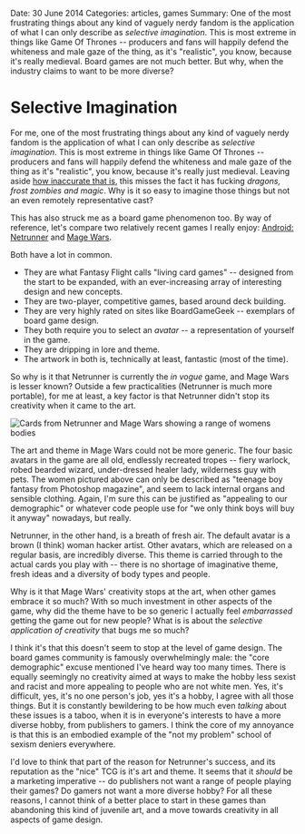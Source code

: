 Date: 30 June 2014
Categories: articles, games
Summary: One of the most frustrating things about any kind of vaguely nerdy fandom is the application of what I can only describe as *selective imagination*. This is most extreme in things like Game Of Thrones -- producers and fans will happily defend the whiteness and male gaze of the thing, as it's "realistic", you know, because it's really medieval. Board games are not much better. But why, when the industry claims to want to be more diverse?

# Selective Imagination

For me, one of the most frustrating things about any kind of vaguely nerdy fandom is the application of what I can only describe as *selective imagination*. This is most extreme in things like Game Of Thrones -- producers and fans will happily defend the whiteness and male gaze of the thing as it's "realistic", you know, because it's really just medieval. Leaving aside [how inaccurate that is](http://www.psmag.com/navigation/books-and-culture/game-thrones-isnt-medieval-matters-83288/), this misses the fact it has fucking *dragons, frost zombies and magic*. Why is it so easy to imagine those things but not an even remotely representative cast?

This has also struck me as a board game phenomenon too. By way of reference, let's compare two relatively recent games I really enjoy: [Android: Netrunner](http://boardgamegeek.com/boardgame/124742/android-netrunner) and [Mage Wars](http://boardgamegeek.com/boardgame/101721/mage-wars). 

Both have a lot in common.

* They are what Fantasy Flight calls "living card games" -- designed from the start to be expanded, with an ever-increasing array of interesting design and new concepts.
* They are two-player, competitive games, based around deck building.
* They are very highly rated on sites like BoardGameGeek -- exemplars of board game design.
* They both require you to select an *avatar* -- a representation of yourself in the game.
* They are dripping in lore and theme.
* The artwork in both is, technically at least, fantastic (most of the time).

So why is it that Netrunner is currently the *in vogue* game, and Mage Wars is lesser known? Outside a few practicalities (Netrunner is much more portable), for me at least, a key factor is that Netrunner didn't stop its creativity when it came to the art. 

<img src="/attachments/netrunner-magewars.png" alt="Cards from Netrunner and Mage Wars showing a range of womens bodies">

The art and theme in Mage Wars could not be more generic. The four basic avatars in the game are all old, endlessly recreated tropes -- fiery warlock, robed bearded wizard, under-dressed healer lady, wilderness guy with pets. The women pictured above can only be described as "teenage boy fantasy from Photoshop magazine", and seem to lack internal organs and sensible clothing. Again, I'm sure this can be justified as "appealing to our demographic" or whatever code people use for "we only think boys will buy it anyway" nowadays, but really. 

Netrunner, in the other hand, is a breath of fresh air. The default avatar is a brown (I think) woman hacker artist. Other avatars, which are released on a regular basis, are incredibly diverse. This theme is carried through to the actual cards you play with -- there is no shortage of imaginative theme, fresh ideas and a diversity of body types and people.

Why is it that Mage Wars' creativity stops at the art, when other games embrace it so much? With so much investment in other aspects of the game, why did the theme have to be so generic I actually feel *embarrassed* getting the game out for new people? What is is about the *selective application of creativity* that bugs me so much? 

I think it's that this doesn't seem to stop at the level of game design. The board games community is famously overwhelmingly male: the "core demographic" excuse mentioned I've heard way too many times. There is equally seemingly no creativity aimed at ways to make the hobby less sexist and racist and more appealing to people who are not white men. Yes, it's difficult, yes, it's no one person's job, yes it's a hobby, I agree with all those things. But it is constantly bewildering to be how much even *talking* about these issues is a taboo, when it is in everyone's interests to have a more diverse hobby, from publishers to gamers. I think the core of my annoyance is that this is an embodied example of the "not my problem" school of sexism deniers everywhere.

I'd love to think that part of the reason for Netrunner's success, and its reputation as the "nice" TCG is it's art and theme. It seems that it *should* be a marketing imperative -- do publishers not want a range of people playing their games? Do gamers not want a more diverse hobby? For all these reasons, I cannot think of a better place to start in these games than abandoning this kind of juvenile art, and a move towards creativity in all aspects of game design.
